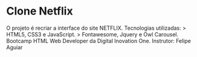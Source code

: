 # Clone Netflix

O projeto é recriar a interface do site NETFLIX.
Tecnologias utilizadas: 
    > HTML5, CSS3 e JavaScript.
    > Fontawesome, Jquery e Owl Carousel.
Bootcamp HTML Web Developer da Digital Inovation One.
Instrutor: Felipe Aguiar